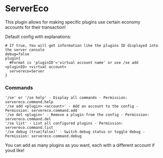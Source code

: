 # ServerEco
This plugin allows for making specific plugins use certain economy accounts for their transaction!

Default config with explanations:
```
# If true, You will get information like the plugins ID displayed into the server console
debug=false
plugin{
  #Format is 'pluginID'='virtual account name' or use /se add <pluginID> <virtual account>
  servereco=Server
}
```

### Commands
```
'/se' or '/se help' - Display all commands - Permission: servereco.command.help
'/se add <plugin> <account>' - Add an account to the config - Permission: servereco.command.add
'/se del <plugin>' - Remove a plugin from the config - Permission: servereco.command.del
'/se list' - List all configured plugins - Permission: servereco.command.list
'/se debug (true|false)' - Switch debug status or toggle debug - Permission: servereco.command.debug
```

You can add as many plugins as you want, each with a different account if youd like!

